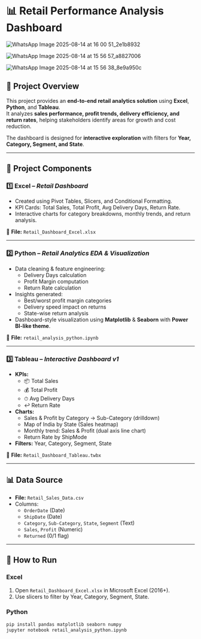 
# 📊 Retail Performance Analysis Dashboard
![WhatsApp Image 2025-08-14 at 16 00 51_2e1b8932](https://github.com/user-attachments/assets/08236a9c-4a8d-480f-a678-ea28c6cee4e8)
  
![WhatsApp Image 2025-08-14 at 15 56 57_a8827006](https://github.com/user-attachments/assets/3beebcb2-42dd-4368-9215-2ed8a733bfaf)

![WhatsApp Image 2025-08-14 at 15 56 38_8e9a950c](https://github.com/user-attachments/assets/cbae1294-1085-4488-bc29-025f504fcf0d)

## 📌 Project Overview  
This project provides an **end-to-end retail analytics solution** using **Excel**, **Python**, and **Tableau**.  
It analyzes **sales performance, profit trends, delivery efficiency, and return rates**, helping stakeholders identify areas for growth and cost reduction.  

The dashboard is designed for **interactive exploration** with filters for **Year, Category, Segment, and State**.  

---

## 📂 Project Components  
### 1️⃣ **Excel** – *Retail Dashboard*  
- Created using Pivot Tables, Slicers, and Conditional Formatting.  
- KPI Cards: Total Sales, Total Profit, Avg Delivery Days, Return Rate.  
- Interactive charts for category breakdowns, monthly trends, and return analysis.  

📄 **File:** `Retail_Dashboard_Excel.xlsx`  

---

### 2️⃣ **Python** – *Retail Analytics EDA & Visualization*  
- Data cleaning & feature engineering:
  - Delivery Days calculation
  - Profit Margin computation
  - Return Rate calculation
- Insights generated:
  - Best/worst profit margin categories
  - Delivery speed impact on returns
  - State-wise return analysis
- Dashboard-style visualization using **Matplotlib** & **Seaborn** with **Power BI-like theme**.  

📄 **File:** `retail_analysis_python.ipynb`  

---

### 3️⃣ **Tableau** – *Interactive Dashboard v1*  
- **KPIs:**  
  - 📦 Total Sales  
  - 💰 Total Profit  
  - ⏱ Avg Delivery Days  
  - ↩ Return Rate  
- **Charts:**
  - Sales & Profit by Category → Sub-Category (drilldown)
  - Map of India by State (Sales heatmap)
  - Monthly trend: Sales & Profit (dual axis line chart)
  - Return Rate by ShipMode
- **Filters:** Year, Category, Segment, State  

📄 **File:** `Retail_Dashboard_Tableau.twbx`  

---

## 📊 Data Source  
- **File:** `Retail_Sales_Data.csv`  
- Columns:
  - `OrderDate` (Date)
  - `ShipDate` (Date)
  - `Category`, `Sub-Category`, `State`, `Segment` (Text)
  - `Sales`, `Profit` (Numeric)
  - `Returned` (0/1 flag)  

---

## 🚀 How to Run  
### **Excel**
1. Open `Retail_Dashboard_Excel.xlsx` in Microsoft Excel (2016+).
2. Use slicers to filter by Year, Category, Segment, State.

### **Python**
```bash
pip install pandas matplotlib seaborn numpy
jupyter notebook retail_analysis_python.ipynb

